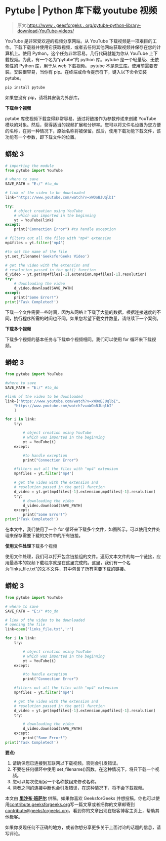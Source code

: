 # Pytube | Python 库下载 youtube 视频

> 原文:[https://www . geesforgeks . org/pytube-python-library-download-YouTube-videos/](https://www.geeksforgeeks.org/pytube-python-library-download-youtube-videos/)

YouTube 是非常受欢迎的视频分享网站。从 YouTube 下载视频是一项艰巨的工作。下载下载器并使用它获取视频，或者去任何其他网站获取视频并保存在您的计算机上。使用 Python，这个任务非常容易。几行代码就能为你从 YouTube 上下载视频。为此，有一个名为“pytube”的 python 库。pytube 是一个轻量级、无依赖性的 Python 库，用于从 web 下载视频。
pytube 不是原生库。使用前需要安装。安装很容易，当你有 pip。在终端或命令提示符下，键入以下命令安装 pytube。

```py
pip install pytube

```

如果您没有 pip，请将其安装为外部库。

**下载单个视频**

pytube 库使视频下载变得非常容易。通过将链接作为参数传递来创建 YouTube 模块的对象。然后，获得适当的视频扩展和分辨率。您可以将文件名设置为您方便的名称，在另一种情况下，原始名称将被保留。然后，使用下载功能下载文件，该功能有一个参数，即下载文件的位置。

## 蟒蛇 3

```py
# importing the module 
from pytube import YouTube 

# where to save 
SAVE_PATH = "E:/" #to_do 

# link of the video to be downloaded 
link="https://www.youtube.com/watch?v=xWOoBJUqlbI"

try: 
    # object creation using YouTube
    # which was imported in the beginning 
    yt = YouTube(link) 
except: 
    print("Connection Error") #to handle exception 

# filters out all the files with "mp4" extension 
mp4files = yt.filter('mp4') 

#to set the name of the file
yt.set_filename('GeeksforGeeks Video')  

# get the video with the extension and
# resolution passed in the get() function 
d_video = yt.get(mp4files[-1].extension,mp4files[-1].resolution) 
try: 
    # downloading the video 
    d_video.download(SAVE_PATH) 
except: 
    print("Some Error!") 
print('Task Completed!') 
```

下载一个文件需要一些时间，因为从网络上下载了大量的数据。根据连接速度的不同，执行程序所需的时间也不同。如果您希望下载文件数量，请继续下一个案例。

**下载多个视频**

下载多个视频的基本任务与下载单个视频相同。我们可以使用 for 循环来下载视频。

## 蟒蛇 3

```py
from pytube import YouTube 

#where to save 
SAVE_PATH = "E:/" #to_do 

#link of the video to be downloaded 
link=["https://www.youtube.com/watch?v=xWOoBJUqlbI", 
    "https://www.youtube.com/watch?v=xWOoBJUqlbI"
    ]

for i in link: 
    try: 

        # object creation using YouTube
        # which was imported in the beginning 
        yt = YouTube(i) 
    except: 

        #to handle exception 
        print("Connection Error") 

    #filters out all the files with "mp4" extension 
    mp4files = yt.filter('mp4') 

    # get the video with the extension and
    # resolution passed in the get() function 
    d_video = yt.get(mp4files[-1].extension,mp4files[-1].resolution) 
    try: 
        # downloading the video 
        d_video.download(SAVE_PATH) 
    except: 
        print("Some Error!") 
print('Task Completed!') 
```

在本文中，我们使用了一个 for 循环来下载多个文件，如图所示。可以使用文件处理来保存需要下载的文件中的所有链接。

**使用文件处理**下载多个视频

使用文件处理，我们可以打开包含链接组的文件。遍历文本文件的每一个链接，应用最基本的视频下载程序就是在这里完成的。这里，我们有一个名为“links_file.txt”的文本文件，其中包含了所有需要下载的链接。

## 蟒蛇 3

```py
from pytube import YouTube 

# where to save 
SAVE_PATH = "E:/" #to_do 

# link of the video to be downloaded 
# opening the file 
link=open('links_file.txt','r') 

for i in link: 
    try: 

        # object creation using YouTube
        # which was imported in the beginning 
        yt = YouTube(i) 
    except: 

        #to handle exception
        print("Connection Error")  

    #filters out all the files with "mp4" extension 
    mp4files = yt.filter('mp4') 

    # get the video with the extension and
    # resolution passed in the get() function 
    d_video = yt.get(mp4files[-1].extension,mp4files[-1].resolution) 
    try: 

        # downloading the video 
        d_video.download(SAVE_PATH) 
    except: 
        print("Some Error!") 
print('Task Completed!') 
```

**要点:**

1.  请确保您已连接到互联网以下载视频。否则会引发错误。
2.  不要在任何循环中使用 set_filename()函数。在这种情况下，将只下载一个视频。
3.  您可以每次使用另一个名称数组来修改名称。
4.  两者之间的连接中断也会引发错误，在这种情况下，将不会下载视频。

本文由 [**里沙布·班萨尔**](https://www.linkedin.com/in/rishabh-bansal-9b4b71108/) 供稿。如果你喜欢 GeeksforGeeks 并想投稿，你也可以使用[contribute.geeksforgeeks.org](http://www.contribute.geeksforgeeks.org)写一篇文章或者把你的文章邮寄到 contribute@geeksforgeeks.org。看到你的文章出现在极客博客主页上，帮助其他极客。

如果你发现任何不正确的地方，或者你想分享更多关于上面讨论的话题的信息，请写评论。